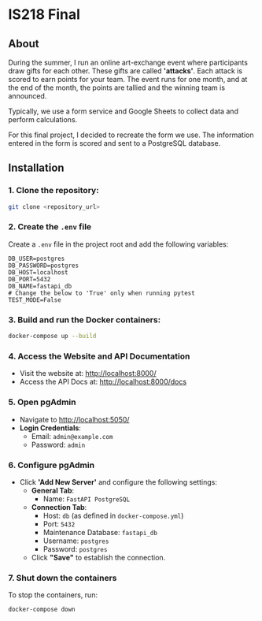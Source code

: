 # IS218 Final

## About
During the summer, I run an online art-exchange event where participants draw gifts for each other. These gifts are called **'attacks'**. Each attack is scored to earn points for your team. The event runs for one month, and at the end of the month, the points are tallied and the winning team is announced.

Typically, we use a form service and Google Sheets to collect data and perform calculations.

For this final project, I decided to recreate the form we use. The information entered in the form is scored and sent to a PostgreSQL database.

## Installation

### 1. Clone the repository:
```bash
git clone <repository_url>
```

### 2. Create the `.env` file
Create a `.env` file in the project root and add the following variables:
```env
DB_USER=postgres
DB_PASSWORD=postgres
DB_HOST=localhost
DB_PORT=5432
DB_NAME=fastapi_db
# Change the below to 'True' only when running pytest
TEST_MODE=False
```

### 3. Build and run the Docker containers:
```bash
docker-compose up --build
```

### 4. Access the Website and API Documentation
- Visit the website at: [http://localhost:8000/](http://localhost:8000/)
- Access the API Docs at: [http://localhost:8000/docs](http://localhost:8000/docs)

### 5. Open pgAdmin
- Navigate to [http://localhost:5050/](http://localhost:5050/)
- **Login Credentials**:
  - Email: `admin@example.com`
  - Password: `admin`

### 6. Configure pgAdmin
- Click **'Add New Server'** and configure the following settings:
  - **General Tab**:
    - Name: `FastAPI PostgreSQL`
  - **Connection Tab**:
    - Host: `db` (as defined in `docker-compose.yml`)
    - Port: `5432`
    - Maintenance Database: `fastapi_db`
    - Username: `postgres`
    - Password: `postgres`
  - Click **"Save"** to establish the connection.

### 7. Shut down the containers
To stop the containers, run:
```bash
docker-compose down
```

